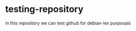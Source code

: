 testing-repository
==================

in this repository we can test github for debian-lex purposals